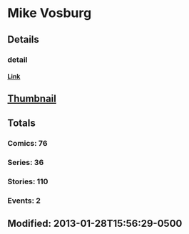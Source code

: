 # Mike  Vosburg 
## Details
### detail
#### [Link](http://marvel.com/comics/creators/1331/mike_vosburg?utm_campaign=apiRef&utm_source=225578a89fc76f3d20fbffda5d17a88d)
## [Thumbnail](http://i.annihil.us/u/prod/marvel/i/mg/2/10/4bb42d7ce4fda.jpg)
## Totals
### Comics: 76
### Series: 36
### Stories: 110
### Events: 2
## Modified: 2013-01-28T15:56:29-0500